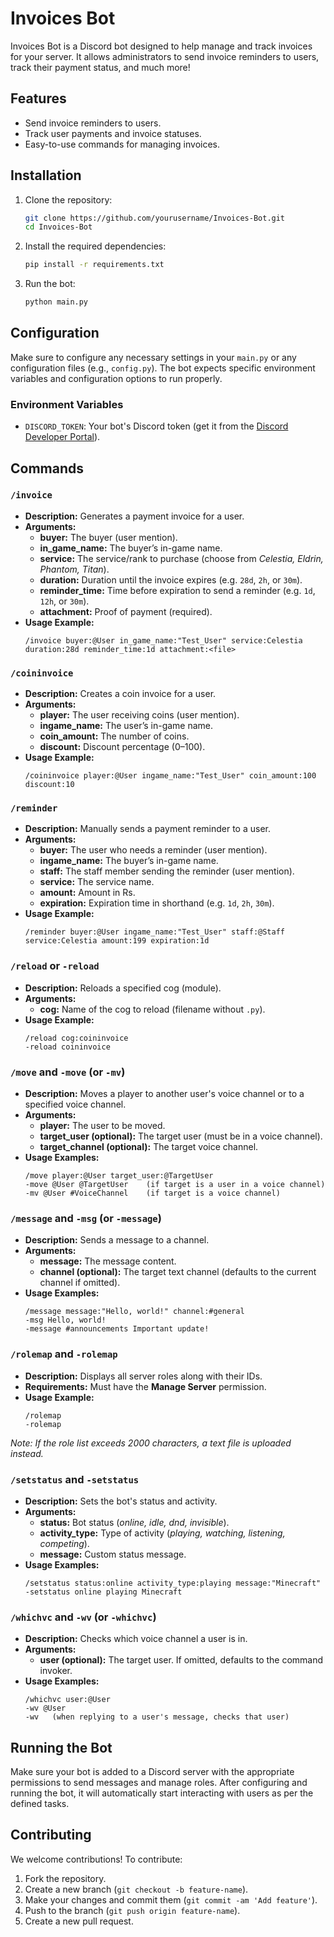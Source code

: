 
# Invoices Bot

Invoices Bot is a Discord bot designed to help manage and track invoices for your server. It allows administrators to send invoice reminders to users, track their payment status, and much more!

## Features
- Send invoice reminders to users.
- Track user payments and invoice statuses.
- Easy-to-use commands for managing invoices.

## Installation

1. Clone the repository:
   ```bash
   git clone https://github.com/yourusername/Invoices-Bot.git
   cd Invoices-Bot
   ```

2. Install the required dependencies:
   ```bash
   pip install -r requirements.txt
   ```

3. Run the bot:
   ```bash
   python main.py
   ```

## Configuration

Make sure to configure any necessary settings in your `main.py` or any configuration files (e.g., `config.py`). The bot expects specific environment variables and configuration options to run properly.

### Environment Variables
- `DISCORD_TOKEN`: Your bot's Discord token (get it from the [Discord Developer Portal](https://discord.com/developers/applications)).

## Commands

### `/invoice`
- **Description:** Generates a payment invoice for a user.
- **Arguments:**
  - **buyer:** The buyer (user mention).
  - **in_game_name:** The buyer’s in-game name.
  - **service:** The service/rank to purchase (choose from *Celestia, Eldrin, Phantom, Titan*).
  - **duration:** Duration until the invoice expires (e.g. `28d`, `2h`, or `30m`).
  - **reminder_time:** Time before expiration to send a reminder (e.g. `1d`, `12h`, or `30m`).
  - **attachment:** Proof of payment (required).
- **Usage Example:**
  ```text
  /invoice buyer:@User in_game_name:"Test_User" service:Celestia duration:28d reminder_time:1d attachment:<file>
  ```

### `/coininvoice`
- **Description:** Creates a coin invoice for a user.
- **Arguments:**
  - **player:** The user receiving coins (user mention).
  - **ingame_name:** The user’s in-game name.
  - **coin_amount:** The number of coins.
  - **discount:** Discount percentage (0–100).
- **Usage Example:**
  ```text
  /coininvoice player:@User ingame_name:"Test_User" coin_amount:100 discount:10
  ```

### `/reminder`
- **Description:** Manually sends a payment reminder to a user.
- **Arguments:**
  - **buyer:** The user who needs a reminder (user mention).
  - **ingame_name:** The buyer’s in-game name.
  - **staff:** The staff member sending the reminder (user mention).
  - **service:** The service name.
  - **amount:** Amount in Rs.
  - **expiration:** Expiration time in shorthand (e.g. `1d`, `2h`, `30m`).
- **Usage Example:**
  ```text
  /reminder buyer:@User ingame_name:"Test_User" staff:@Staff service:Celestia amount:199 expiration:1d
  ```

### `/reload` or `-reload`
- **Description:** Reloads a specified cog (module).
- **Arguments:**
  - **cog:** Name of the cog to reload (filename without `.py`).
- **Usage Example:**
  ```text
  /reload cog:coininvoice
  -reload coininvoice
  ```

### `/move` and `-move` (or `-mv`)
- **Description:** Moves a player to another user's voice channel or to a specified voice channel.
- **Arguments:**
  - **player:** The user to be moved.
  - **target_user (optional):** The target user (must be in a voice channel).
  - **target_channel (optional):** The target voice channel.
- **Usage Examples:**
  ```text
  /move player:@User target_user:@TargetUser
  -move @User @TargetUser    (if target is a user in a voice channel)
  -mv @User #VoiceChannel    (if target is a voice channel)
  ```

### `/message` and `-msg` (or `-message`)
- **Description:** Sends a message to a channel.
- **Arguments:**
  - **message:** The message content.
  - **channel (optional):** The target text channel (defaults to the current channel if omitted).
- **Usage Examples:**
  ```text
  /message message:"Hello, world!" channel:#general
  -msg Hello, world!
  -message #announcements Important update!
  ```

### `/rolemap` and `-rolemap`
- **Description:** Displays all server roles along with their IDs.
- **Requirements:** Must have the **Manage Server** permission.
- **Usage Example:**
  ```text
  /rolemap
  -rolemap
  ```
*Note: If the role list exceeds 2000 characters, a text file is uploaded instead.*

### `/setstatus` and `-setstatus`
- **Description:** Sets the bot's status and activity.
- **Arguments:**
  - **status:** Bot status (*online, idle, dnd, invisible*).
  - **activity_type:** Type of activity (*playing, watching, listening, competing*).
  - **message:** Custom status message.
- **Usage Examples:**
  ```text
  /setstatus status:online activity_type:playing message:"Minecraft"
  -setstatus online playing Minecraft
  ```

### `/whichvc` and `-wv` (or `-whichvc`)
- **Description:** Checks which voice channel a user is in.
- **Arguments:**
  - **user (optional):** The target user. If omitted, defaults to the command invoker.
- **Usage Examples:**
  ```text
  /whichvc user:@User
  -wv @User
  -wv   (when replying to a user's message, checks that user)
  ```

## Running the Bot

Make sure your bot is added to a Discord server with the appropriate permissions to send messages and manage roles. After configuring and running the bot, it will automatically start interacting with users as per the defined tasks.

## Contributing

We welcome contributions! To contribute:

1. Fork the repository.
2. Create a new branch (`git checkout -b feature-name`).
3. Make your changes and commit them (`git commit -am 'Add feature'`).
4. Push to the branch (`git push origin feature-name`).
5. Create a new pull request.

